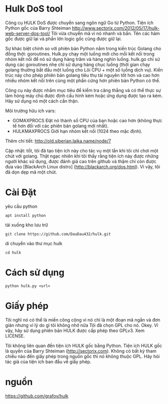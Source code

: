 Hulk DoS tool
=============

Công cụ HULK DoS được chuyển sang ngôn ngữ Go từ Python.
Tiện ích Python gốc của Barry Shteiman http://www.sectorix.com/2012/05/17/hulk-web-server-dos-tool/
Tôi vừa chuyển mã vì nó nhanh và bẩn. Tên các hàm gốc được giữ lại và phần lớn logic gốc cũng được giữ lại.

Sự khác biệt chính so với phiên bản Python nằm trong kiến ​​trúc Golang cho đồng thời: goroutines. Hulk.py chạy
một luồng mới cho mỗi kết nối trong nhóm kết nối để nó sử dụng hàng trăm và hàng nghìn luồng.
hulk.go chỉ sử dụng các goroutines nhẹ chỉ sử dụng hàng chục luồng (thời gian chạy golang thường bắt đầu một luồng cho
Lõi CPU + một số luồng dịch vụ). Kiến trúc này cho phép phiên bản golang tiêu thụ tài nguyên tốt hơn và cao hơn nhiều
nhóm kết nối trên cùng một phần cứng hơn phiên bản Python có thể.

Công cụ này được nhắm mục tiêu để kiểm tra căng thẳng và có thể thực sự làm hỏng máy chủ được định cấu hình kém hoặc ứng dụng được tạo ra kém. Hãy sử dụng nó một cách cẩn thận.

Môi trường hữu ích vars:

* GOMAXPROCS
   Đặt nó thành số CPU của bạn hoặc cao hơn (không thực tế hơn đối với các phiên bản golang mới nhất).
* HULKMAXPROCS
   Giới hạn nhóm kết nối (1024 theo mặc định).

Thêm chi tiết: http://old.siberian.laika.name/node/7 

Cập nhật: tốt, tôi đã tạo tiện ích này cho tác vụ một lần khi tôi chỉ chơi một chút với golang. Thật ngạc nhiên khi tôi thấy rằng
tiện ích này được những người khác sử dụng, được đánh giá cao trên github và thậm chí còn được đưa vào [BlackArch Linux distro] (http://blackarch.org/dos.html). Vì vậy, tôi đã dọn dẹp mã một chút.

Cài Đặt
=======
yêu cầu python
```
apt install python
```
tải xuống kho lưu trữ
```
git clone https://github.com/DauDau432/hulk.git
```
di chuyển vào thư mục hulk
```
cd hulk
```
Cách sử dụng
=======
```
python hulk.py <url>
```

Giấy phép
=======

Tôi nghĩ nó có thể là miền công cộng vì nó chỉ là một đoạn mã ngắn và đơn giản nhưng vì lý do gì tôi không nhớ nữa
Tôi đã chọn GPL cho nó. Okey. Vì vậy, hãy sử dụng phiên bản HULK được cấp phép theo GPLv3. Xem LICENSE.

Tôi không liên quan đến tiện ích HULK gốc bằng Python. Tiện ích HULK gốc là quyền của Barry Shteiman (http://sectorix.com). Không có bất kỳ tham chiếu nào đến giấy phép trong nguồn gốc thì nó không thuộc GPL. Hãy hỏi tác giả của tiện ích ban đầu về giấy phép.

nguồn
=======
https://github.com/grafov/hulk
